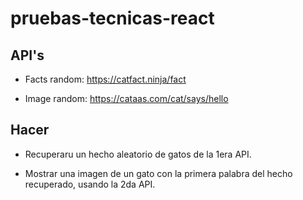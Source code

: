 # pruebas-tecnicas-react


## API's

- Facts random: https://catfact.ninja/fact

- Image random: https://cataas.com/cat/says/hello


## Hacer

- Recuperaru un hecho aleatorio de gatos de la 1era API.

- Mostrar una imagen de un gato con la primera palabra del hecho recuperado, usando la 2da API.